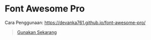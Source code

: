 # Font Awesome Pro
Cara Penggunaan: https://devanka761.github.io/font-awesome-pro/

>[Gunakan Sekarang](https://devanka761.github.io/font-awesome-pro/)
